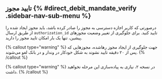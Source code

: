 ## تایید مجوز  {% #direct_debit_mandate_verify .sidebar-nav-sub-menu %}
درصورتی که کاربر اجازه دسترسی به مجوز را صادر کرده باشد، باید مجوز ایجاد شده را از طریق ارسال `authorization_id` تایید کنید. برای جلوگیری از تغییر وضعیت مجوزهای پیشین، تنها یک بار امکان تایید مجوز را دارید.

{% callout type="warning" %}
   جهت جلوگیری از ایجاد مجوز رهاشده، مجوزهایی که پس از ۲۰ دقیقه تایید نشوند به شکل خودکار در وندار و در بانک لغو می‌شوند.
{% /callout %}



{% callout type="warning" %}
  در نسخه ۲، نیازی به پیاده‌سازی این مرحله نخواهید داشت.
{% /callout %}




